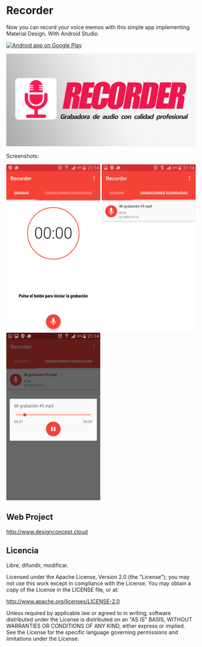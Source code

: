 Recorder
=============

<p>Now you can record your voice memos with this simple app implementing Material Design. With Android Studio.</p> 

[![Android app on Google Play](https://developer.android.com/images/brand/en_app_rgb_wo_60.png)](https://play.google.com/store/apps/details?id=realrec.design.concept) 

<center><img alt="screenshot" src="recorder.png?raw=true" width="750" /></center>


Screenshots:

 <img alt="screenshot" src="screenshot.png?raw=true" width="250px" />
 <img alt="screenshot" src="screenshot2.png?raw=true" width="250px" />
 <img alt="screenshot" src="screenshot3.png?raw=true" width="250px" />


Web Project
---------

http://www.designconcept.cloud


Licencia
-------

Libre, difundir, modificar.

Licensed under the Apache License, Version 2.0 (the "License"); you may not use this work except in compliance with the License. You may obtain a copy of the License in the LICENSE file, or at:

http://www.apache.org/licenses/LICENSE-2.0

Unless required by applicable law or agreed to in writing, software distributed under the License is distributed on an "AS IS" BASIS, WITHOUT WARRANTIES OR CONDITIONS OF ANY KIND, either express or implied. See the License for the specific language governing permissions and limitations under the License.
